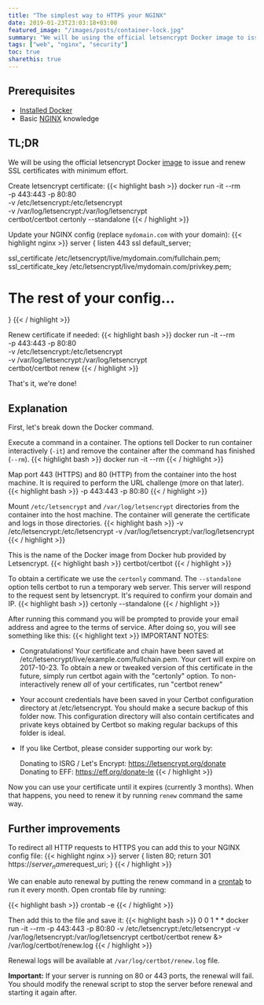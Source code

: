 ```yaml
---
title: "The simplest way to HTTPS your NGINX"
date: 2019-01-23T23:03:18+03:00
featured_image: "/images/posts/container-lock.jpg"
summary: "We will be using the official letsencrypt Docker image to issue and renew SSL certificates with minimum effort."
tags: ["web", "nginx", "security"]
toc: true
sharethis: true
---
```


## Prerequisites

* [Installed Docker](https://docs.docker.com/install/)
* Basic [NGINX](https://www.nginx.com/resources/glossary/nginx/) knowledge

## TL;DR

We will be using the official letsencrypt Docker [image](https://hub.docker.com/r/certbot/certbot) to issue and renew SSL certificates with minimum effort.

Create letsencrypt certificate:
{{< highlight bash >}}
docker run -it --rm \
  -p 443:443 -p 80:80 \
  -v /etc/letsencrypt:/etc/letsencrypt \
  -v /var/log/letsencrypt:/var/log/letsencrypt \
  certbot/certbot certonly --standalone
{{< / highlight >}}

Update your NGINX config (replace `mydomain.com` with your domain):
{{< highlight nginx >}}
server {
  listen 443 ssl default_server;

  ssl_certificate /etc/letsencrypt/live/mydomain.com/fullchain.pem;
  ssl_certificate_key /etc/letsencrypt/live/mydomain.com/privkey.pem;

  # The rest of your config...
}
{{< / highlight >}}

Renew certificate if needed:
{{< highlight bash >}}
docker run -it --rm \
  -p 443:443 -p 80:80 \
  -v /etc/letsencrypt:/etc/letsencrypt \
  -v /var/log/letsencrypt:/var/log/letsencrypt \
  certbot/certbot renew
{{< / highlight >}}

That's it, we're done!

## Explanation

First, let's break down the Docker command. 

Execute a command in a container. The options tell Docker to run container interactively (`-it`) and remove the container after the command has finished (`--rm`).
{{< highlight bash >}}
docker run -it --rm
{{< / highlight >}}

Map port 443 (HTTPS) and 80 (HTTP) from the container into the host machine. It is required to perform the URL challenge (more on that later).
{{< highlight bash >}}
-p 443:443 -p 80:80
{{< / highlight >}}

Mount `/etc/letsencrypt` and `/var/log/letsencrypt` directories from the container into the host machine. The container will generate the certificate and logs in those directories.
{{< highlight bash >}}
-v /etc/letsencrypt:/etc/letsencrypt
-v /var/log/letsencrypt:/var/log/letsencrypt
{{< / highlight >}}

This is the name of the Docker image from Docker hub provided by Letsencrypt.
{{< highlight bash >}}
certbot/certbot
{{< / highlight >}}

To obtain a certificate we use the `certonly` command. The `--standalone` option tells certbot to run a temporary web server. This server will respond to the request sent by letsencrypt. It's required to confirm your domain and IP.
{{< highlight bash >}}
certonly --standalone
{{< / highlight >}}

After running this command you will be prompted to provide your email address and agree to the terms of service. After doing so, you will see something like this:
{{< highlight text >}}
IMPORTANT NOTES:
 - Congratulations! Your certificate and chain have been saved at
   /etc/letsencrypt/live/example.com/fullchain.pem. Your cert will
   expire on 2017-10-23. To obtain a new or tweaked version of this
   certificate in the future, simply run certbot again with the
   "certonly" option. To non-interactively renew *all* of your
   certificates, run "certbot renew"
 - Your account credentials have been saved in your Certbot
   configuration directory at /etc/letsencrypt. You should make a
   secure backup of this folder now. This configuration directory will
   also contain certificates and private keys obtained by Certbot so
   making regular backups of this folder is ideal.
 - If you like Certbot, please consider supporting our work by:

   Donating to ISRG / Let's Encrypt:   https://letsencrypt.org/donate
   Donating to EFF:                    https://eff.org/donate-le
{{< / highlight >}}

Now you can use your certificate until it expires (currently 3 months). When that happens, you need to renew it by running `renew` command the same way.

## Further improvements

To redirect all HTTP requests to HTTPS you can add this to your NGINX config file: 
{{< highlight nginx >}}
server {
  listen 80;
  return 301 https://$server_name$request_uri;
}
{{< / highlight >}}

We can enable auto renewal by putting the renew command in a [crontab](https://en.wikipedia.org/wiki/Cron) to run it every month. 
Open crontab file by running:

{{< highlight bash >}}
crontab -e
{{< / highlight >}}

Then add this to the file and save it:
{{< highlight bash >}}
0 0 1 * * docker run -it --rm -p 443:443 -p 80:80 -v /etc/letsencrypt:/etc/letsencrypt -v /var/log/letsencrypt:/var/log/letsencrypt certbot/certbot renew &> /var/log/certbot/renew.log
{{< / highlight >}}

Renewal logs will be available at `/var/log/certbot/renew.log` file. 

**Important:** If your server is running on 80 or 443 ports, the renewal will fail. You should modify the renewal script to stop the server before renewal and starting it again after.










